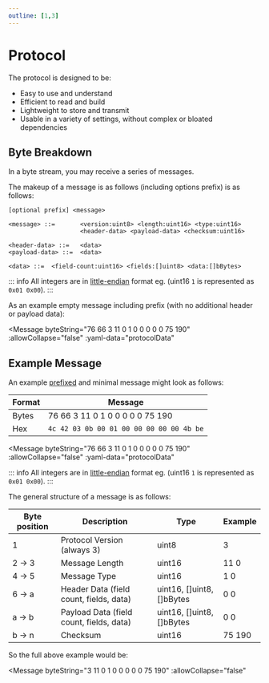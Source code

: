 ```yaml
---
outline: [1,3]
---
```


<script setup>
import MessageCodeGen from '../../../components/Protocol/MessageCodeGen.vue'
import Message from '../../../components/Protocol/Message.vue'
</script>

# Protocol

The protocol is designed to be:
 - Easy to use and understand
 - Efficient to read and build
 - Lightweight to store and transmit
 - Usable in a variety of settings, without complex or bloated dependencies


## Byte Breakdown

In a byte stream, you may receive a series of messages.

The makeup of a message is as follows (including options prefix) is as follows:

```
[optional prefix] <message>

<message> ::=       <version:uint8> <length:uint16> <type:uint16>
                    <header-data> <payload-data> <checksum:uint16>

<header-data> ::=   <data>
<payload-data> ::=  <data>

<data> ::=  <field-count:uint16> <fields:[]uint8> <data:[]bBytes>
```

::: info
All integers are in [little-endian](https://en.wikipedia.org/wiki/Endianness) format eg. (uint16 `1` is represented as `0x01 0x00`).
:::

As an example empty message including prefix (with no additional header or payload data):

<Message
    byteString="76 66 3 11 0 1 0 0 0 0 0 75 190"
    :allowCollapse="false"
    :yaml-data="protocolData"
></Message>

## Example Message

An example [prefixed](structure#prefix) and minimal message might look as follows:

| Format | Message |
| ------ | --- |
| Bytes  | 76 66 3 11 0 1 0 0 0 0 0 75 190 |
| Hex | `4c 42 03 0b 00 01 00 00 00 00 00 4b be` |

<Message
    byteString="76 66 3 11 0 1 0 0 0 0 0 75 190"
    :allowCollapse="false"
    :yaml-data="protocolData"
></Message>

::: info
All integers are in [little-endian](https://en.wikipedia.org/wiki/Endianness) format eg. (uint16 `1` is represented as `0x01 0x00`).
:::

The general structure of a message is as follows:

| Byte position | Description                        | Type                      | Example |
| ------------- | ---------------------------------- | ------------------------- | -- |
| 1             | Protocol Version (always 3)        | uint8                     | 3 |
| 2 -> 3         | Message Length                     | uint16                    | 11 0 |
| 4 -> 5         | Message Type                       | uint16                    | 1 0 |
| 6 -> a         | Header Data (field count, fields, data) | uint16, []uint8, []bBytes | 0 0 |
| a -> b         | Payload Data (field count, fields, data)   | uint16, []uint8, []bBytes | 0 0 |
| b -> n | Checksum | uint16 | 75 190 |

So the full above example would be:

<Message
    byteString="3 11 0 1 0 0 0 0 0 75 190"
    :allowCollapse="false"
></Message>
